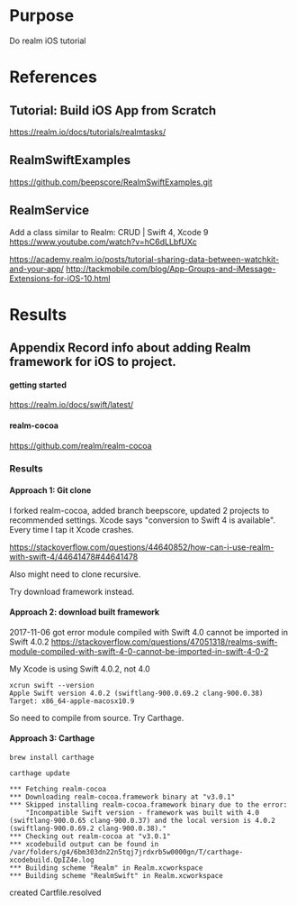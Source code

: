 # Purpose
Do realm iOS tutorial

# References

## Tutorial: Build iOS App from Scratch
https://realm.io/docs/tutorials/realmtasks/

## RealmSwiftExamples
https://github.com/beepscore/RealmSwiftExamples.git

## RealmService
Add a class similar to Realm: CRUD | Swift 4, Xcode 9
https://www.youtube.com/watch?v=hC6dLLbfUXc

https://academy.realm.io/posts/tutorial-sharing-data-between-watchkit-and-your-app/
http://tackmobile.com/blog/App-Groups-and-iMessage-Extensions-for-iOS-10.html

# Results


## Appendix Record info about adding Realm framework for iOS to project.

#### getting started
https://realm.io/docs/swift/latest/

#### realm-cocoa
https://github.com/realm/realm-cocoa

### Results

#### Approach 1: Git clone
I forked realm-cocoa, added branch beepscore, updated 2 projects to recommended settings.
Xcode says "conversion to Swift 4 is available". Every time I tap it Xcode crashes.

https://stackoverflow.com/questions/44640852/how-can-i-use-realm-with-swift-4/44641478#44641478

Also might need to clone recursive.

Try download framework instead.

#### Approach 2: download built framework
2017-11-06
got error module compiled with Swift 4.0 cannot be imported in Swift 4.0.2
https://stackoverflow.com/questions/47051318/realms-swift-module-compiled-with-swift-4-0-cannot-be-imported-in-swift-4-0-2

My Xcode is using Swift 4.0.2, not 4.0

    xcrun swift --version
    Apple Swift version 4.0.2 (swiftlang-900.0.69.2 clang-900.0.38)
    Target: x86_64-apple-macosx10.9

So need to compile from source.
Try Carthage.

#### Approach 3: Carthage

    brew install carthage

    carthage update

    *** Fetching realm-cocoa
    *** Downloading realm-cocoa.framework binary at "v3.0.1"
    *** Skipped installing realm-cocoa.framework binary due to the error:
        "Incompatible Swift version - framework was built with 4.0 (swiftlang-900.0.65 clang-900.0.37) and the local version is 4.0.2 (swiftlang-900.0.69.2 clang-900.0.38)."
    *** Checking out realm-cocoa at "v3.0.1"
    *** xcodebuild output can be found in /var/folders/g4/6bm303dn22n5tqj7jrdxrb5w0000gn/T/carthage-xcodebuild.QpIZ4e.log
    *** Building scheme "Realm" in Realm.xcworkspace
    *** Building scheme "RealmSwift" in Realm.xcworkspace

created Cartfile.resolved
